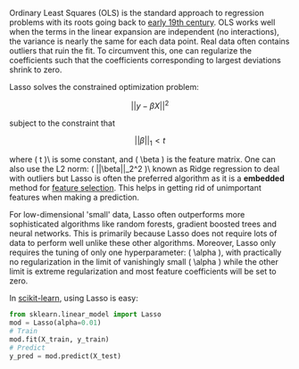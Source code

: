 Ordinary Least Squares (OLS) is the standard approach to regression problems with its roots going back to [early 19th century](https://en.wikipedia.org/wiki/Least_squares). OLS works well when the terms in the linear expansion are independent (no interactions), the variance is nearly the same for each data point. Real data often contains outliers that ruin the fit. To circumvent this, one can regularize the coefficients such that the coefficients corresponding to largest deviations shrink to zero.

Lasso solves the constrained optimization problem:

$$||y - \beta X||^2$$

subject to the constraint that

$$||\beta||_1 < t$$

where \( t )\ is some constant, and \( \beta \) is the feature matrix. One can also use the L2 norm: \( ||\beta||_2^2 )\ known as Ridge regression to deal with outliers but Lasso is often the preferred algorithm as it is a **embedded** method for [feature selection](https://sebastianraschka.com/faq/docs/feature_sele_categories.html). This helps in getting rid of unimportant features when making a prediction.

For low-dimensional 'small' data, Lasso often outperforms more sophisticated algorithms like random forests, gradient boosted trees and neural networks. This is primarily because Lasso does not require lots of data to perform well unlike these other algorithms. Moreover, Lasso only requires the tuning of only one hyperparameter: \( \alpha \), with practically no regularization in the limit of vanishingly small \( \alpha \) while the other limit is extreme regularization and most feature coefficients will be set to zero.

In [scikit-learn](https://scikit-learn.org/stable/), using Lasso is easy:
```python
from sklearn.linear_model import Lasso
mod = Lasso(alpha=0.01)
# Train
mod.fit(X_train, y_train)
# Predict
y_pred = mod.predict(X_test)
```
